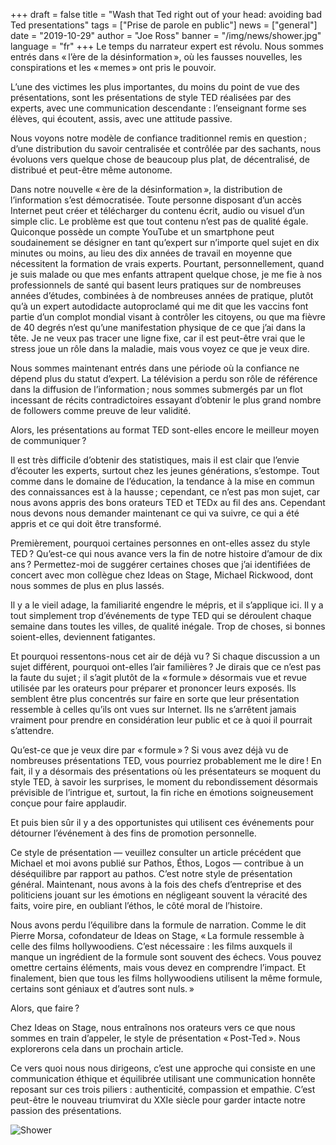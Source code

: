 +++
draft = false
title = "Wash that Ted right out of your head: avoiding bad Ted presentations"
tags = ["Prise de parole en public"]
news = ["general"]
date = "2019-10-29"
author = "Joe Ross"
banner = "/img/news/shower.jpg"
language = "fr"
+++
Le temps du narrateur expert est révolu. Nous sommes entrés dans « l’ère de la désinformation », où les fausses nouvelles, les conspirations et les « memes » ont pris le pouvoir.

L’une des victimes les plus importantes, du moins du point de vue des présentations, sont les présentations de style TED réalisées par des experts, avec une communication descendante : l’enseignant forme ses élèves, qui écoutent, assis, avec une attitude passive.

Nous voyons notre modèle de confiance traditionnel remis en question ; d’une distribution du savoir centralisée et contrôlée par des sachants, nous évoluons vers quelque chose de beaucoup plus plat, de décentralisé, de distribué et peut-être même autonome.

Dans notre nouvelle « ère de la désinformation », la distribution de l’information s’est démocratisée. Toute personne disposant d’un accès Internet peut créer et télécharger du contenu écrit, audio ou visuel d’un simple clic. Le problème est que tout contenu n’est pas de qualité égale. Quiconque possède un compte YouTube et un smartphone peut soudainement se désigner en tant qu’expert sur n’importe quel sujet en dix minutes ou moins, au lieu des dix années de travail en moyenne que nécessitent la formation de vrais experts. Pourtant, personnellement, quand je suis malade ou que mes enfants attrapent quelque chose, je me fie à nos professionnels de santé qui basent leurs pratiques sur de nombreuses années d’études, combinées à de nombreuses années de pratique, plutôt qu’à un expert autodidacte autoproclamé qui me dit que les vaccins font partie d’un complot mondial visant à contrôler les citoyens, ou que ma fièvre de 40 degrés n’est qu’une manifestation physique de ce que j’ai dans la tête. Je ne veux pas tracer une ligne fixe, car il est peut-être vrai que le stress joue un rôle dans la maladie, mais vous voyez ce que je veux dire.

Nous sommes maintenant entrés dans une période où la confiance ne dépend plus du statut d’expert. La télévision a perdu son rôle de référence dans la diffusion de l’information ; nous sommes submergés par un flot incessant de récits contradictoires essayant d’obtenir le plus grand nombre de followers comme preuve de leur validité.

Alors, les présentations au format TED sont-elles encore le meilleur moyen de communiquer ?

Il est très difficile d’obtenir des statistiques, mais il est clair que l’envie d’écouter les experts, surtout chez les jeunes générations, s’estompe. Tout comme dans le domaine de l’éducation, la tendance à la mise en commun des connaissances est à la hausse ; cependant, ce n’est pas mon sujet, car nous avons appris des bons orateurs TED et TEDx au fil des ans. Cependant nous devons nous demander maintenant ce qui va suivre, ce qui a été appris et ce qui doit être transformé.

Premièrement, pourquoi certaines personnes en ont-elles assez du style TED ? Qu’est-ce qui nous avance vers la fin de notre histoire d’amour de dix ans ? Permettez-moi de suggérer certaines choses que j’ai identifiées de concert avec mon collègue chez Ideas on Stage, Michael Rickwood, dont nous sommes de plus en plus lassés.

Il y a le vieil adage, la familiarité engendre le mépris, et il s’applique ici. Il y a tout simplement trop d’événements de type TED qui se déroulent chaque semaine dans toutes les villes, de qualité inégale. Trop de choses, si bonnes soient-elles, deviennent fatigantes.

Et pourquoi ressentons-nous cet air de déjà vu ? Si chaque discussion a un sujet différent, pourquoi ont-elles l’air familières ? Je dirais que ce n’est pas la faute du sujet ; il s’agit plutôt de la « formule » désormais vue et revue utilisée par les orateurs pour préparer et prononcer leurs exposés. Ils semblent être plus concentrés sur faire en sorte que leur présentation ressemble à celles qu’ils ont vues sur Internet. Ils ne s’arrêtent jamais vraiment pour prendre en considération leur public et ce à quoi il pourrait s’attendre.

Qu’est-ce que je veux dire par « formule » ? Si vous avez déjà vu de nombreuses présentations TED, vous pourriez probablement me le dire ! En fait, il y a désormais des présentations où les présentateurs se moquent du style TED, à savoir les surprises, le moment du rebondissement désormais prévisible de l’intrigue et, surtout, la fin riche en émotions soigneusement conçue pour faire applaudir.

Et puis bien sûr il y a des opportunistes qui utilisent ces événements pour détourner l’événement à des fins de promotion personnelle.

Ce style de présentation — veuillez consulter un article précédent que Michael et moi avons publié sur Pathos, Éthos, Logos — contribue à un déséquilibre par rapport au pathos. C’est notre style de présentation général. Maintenant, nous avons à la fois des chefs d’entreprise et des politiciens jouant sur les émotions en négligeant souvent la véracité des faits, voire pire, en oubliant l’éthos, le côté moral de l’histoire.

Nous avons perdu l’équilibre dans la formule de narration. Comme le dit Pierre Morsa, cofondateur de Ideas on Stage, « La formule ressemble à celle des films hollywoodiens. C’est nécessaire : les films auxquels il manque un ingrédient de la formule sont souvent des échecs. Vous pouvez omettre certains éléments, mais vous devez en comprendre l’impact. Et finalement, bien que tous les films hollywoodiens utilisent la même formule, certains sont géniaux et d’autres sont nuls. »

Alors, que faire ?

Chez Ideas on Stage, nous entraînons nos orateurs vers ce que nous sommes en train d’appeler, le style de présentation « Post-Ted ». Nous explorerons cela dans un prochain article.

Ce vers quoi nous nous dirigeons, c’est une approche qui consiste en une communication éthique et équilibrée utilisant une communication honnête reposant sur ces trois piliers : authenticité, compassion et empathie. C’est peut-être le nouveau triumvirat du XXIe siècle pour garder intacte notre passion des présentations.

![Shower](/img/news/shower.jpg)